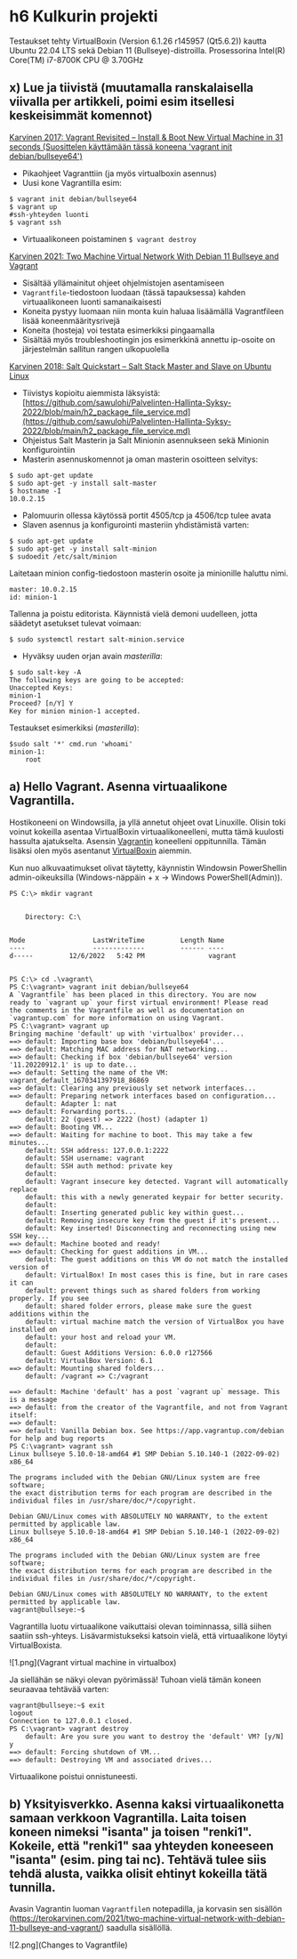# h6 Kulkurin projekti

Testaukset tehty VirtualBoxin (Version 6.1.26 r145957 (Qt5.6.2)) kautta Ubuntu 22.04 LTS sekä Debian 11 (Bullseye)-distroilla. Prosessorina Intel(R) Core(TM) i7-8700K CPU @ 3.70GHz

## x) Lue ja tiivistä (muutamalla ranskalaisella viivalla per artikkeli, poimi esim itsellesi keskeisimmät komennot)

[Karvinen 2017: Vagrant Revisited – Install & Boot New Virtual Machine in 31 seconds (Suosittelen käyttämään tässä koneena 'vagrant init debian/bullseye64')](https://terokarvinen.com/2017/04/11/vagrant-revisited-install-boot-new-virtual-machine-in-31-seconds/)

- Pikaohjeet Vagranttiin (ja myös virtualboxin asennus)
- Uusi kone Vagrantilla esim:

 ```
 $ vagrant init debian/bullseye64
 $ vagrant up
 #ssh-yhteyden luonti
 $ vagrant ssh
 ```
- Virtuaalikoneen poistaminen `$ vagrant destroy`

[Karvinen 2021: Two Machine Virtual Network With Debian 11 Bullseye and Vagrant](https://terokarvinen.com/2021/two-machine-virtual-network-with-debian-11-bullseye-and-vagrant/)

- Sisältää yllämainitut ohjeet ohjelmistojen asentamiseen
- `Vagrantfile`-tiedostoon luodaan (tässä tapauksessa) kahden virtuaalikoneen luonti samanaikaisesti
- Koneita pystyy luomaan niin monta kuin haluaa lisäämällä Vagrantfileen lisää koneenmääritysrivejä
- Koneita (hosteja) voi testata esimerkiksi pingaamalla
- Sisältää myös troubleshootingin jos esimerkkinä annettu ip-osoite on järjestelmän sallitun rangen ulkopuolella

[Karvinen 2018: Salt Quickstart – Salt Stack Master and Slave on Ubuntu Linux](https://terokarvinen.com/2018/salt-quickstart-salt-stack-master-and-slave-on-ubuntu-linux/)

- Tiivistys kopioitu aiemmista läksyistä: [https://github.com/sawulohi/Palvelinten-Hallinta-Syksy-2022/blob/main/h2_package_file_service.md](https://github.com/sawulohi/Palvelinten-Hallinta-Syksy-2022/blob/main/h2_package_file_service.md)
- Ohjeistus Salt Masterin ja Salt Minionin asennukseen sekä Minionin konfigurointiin
- Masterin asennuskomennot ja oman masterin osoitteen selvitys:
``` 
$ sudo apt-get update
$ sudo apt-get -y install salt-master
$ hostname -I
10.0.2.15
```
- Palomuurin ollessa käytössä portit 4505/tcp ja 4506/tcp tulee avata
- Slaven asennus ja konfigurointi masteriin yhdistämistä varten:
``` 
$ sudo apt-get update
$ sudo apt-get -y install salt-minion
$ sudoedit /etc/salt/minion
```
Laitetaan minion config-tiedostoon masterin osoite ja minionille haluttu nimi.
```
master: 10.0.2.15
id: minion-1
```
Tallenna ja poistu editorista. Käynnistä vielä demoni uudelleen, jotta säädetyt asetukset tulevat voimaan:
```
$ sudo systemctl restart salt-minion.service
```
- Hyväksy uuden orjan avain *masterilla*:
```
$ sudo salt-key -A
The following keys are going to be accepted:
Unaccepted Keys:
minion-1
Proceed? [n/Y] Y
Key for minion minion-1 accepted.
```
Testaukset esimerkiksi (*masterilla*):
```
$sudo salt '*' cmd.run 'whoami'
minion-1:
    root
``` 

## a) Hello Vagrant. Asenna virtuaalikone Vagrantilla.

Hostikoneeni on Windowsilla, ja yllä annetut ohjeet ovat Linuxille. Olisin toki voinut kokeilla asentaa VirtualBoxin virtuaalikoneelleni, mutta tämä kuulosti hassulta ajatukselta. Asensin [Vagrantin](https://releases.hashicorp.com/vagrant/2.3.3/vagrant_2.3.3_windows_amd64.msi) koneelleni oppitunnilla. Tämän lisäksi olen myös asentanut [VirtualBoxin](https://download.virtualbox.org/virtualbox/7.0.4/VirtualBox-7.0.4-154605-Win.exe) aiemmin.

Kun nuo alkuvaatimukset olivat täytetty, käynnistin Windowsin PowerShellin admin-oikeuksilla (Windows-näppäin + x -> Windows PowerShell(Admin)).

```
PS C:\> mkdir vagrant


    Directory: C:\


Mode                 LastWriteTime         Length Name
----                 -------------         ------ ----
d-----         12/6/2022   5:42 PM                vagrant


PS C:\> cd .\vagrant\
PS C:\vagrant> vagrant init debian/bullseye64
A `Vagrantfile` has been placed in this directory. You are now
ready to `vagrant up` your first virtual environment! Please read
the comments in the Vagrantfile as well as documentation on
`vagrantup.com` for more information on using Vagrant.
PS C:\vagrant> vagrant up
Bringing machine 'default' up with 'virtualbox' provider...
==> default: Importing base box 'debian/bullseye64'...
==> default: Matching MAC address for NAT networking...
==> default: Checking if box 'debian/bullseye64' version '11.20220912.1' is up to date...
==> default: Setting the name of the VM: vagrant_default_1670341397918_86869
==> default: Clearing any previously set network interfaces...
==> default: Preparing network interfaces based on configuration...
    default: Adapter 1: nat
==> default: Forwarding ports...
    default: 22 (guest) => 2222 (host) (adapter 1)
==> default: Booting VM...
==> default: Waiting for machine to boot. This may take a few minutes...
    default: SSH address: 127.0.0.1:2222
    default: SSH username: vagrant
    default: SSH auth method: private key
    default:
    default: Vagrant insecure key detected. Vagrant will automatically replace
    default: this with a newly generated keypair for better security.
    default:
    default: Inserting generated public key within guest...
    default: Removing insecure key from the guest if it's present...
    default: Key inserted! Disconnecting and reconnecting using new SSH key...
==> default: Machine booted and ready!
==> default: Checking for guest additions in VM...
    default: The guest additions on this VM do not match the installed version of
    default: VirtualBox! In most cases this is fine, but in rare cases it can
    default: prevent things such as shared folders from working properly. If you see
    default: shared folder errors, please make sure the guest additions within the
    default: virtual machine match the version of VirtualBox you have installed on
    default: your host and reload your VM.
    default:
    default: Guest Additions Version: 6.0.0 r127566
    default: VirtualBox Version: 6.1
==> default: Mounting shared folders...
    default: /vagrant => C:/vagrant

==> default: Machine 'default' has a post `vagrant up` message. This is a message
==> default: from the creator of the Vagrantfile, and not from Vagrant itself:
==> default:
==> default: Vanilla Debian box. See https://app.vagrantup.com/debian for help and bug reports
PS C:\vagrant> vagrant ssh
Linux bullseye 5.10.0-18-amd64 #1 SMP Debian 5.10.140-1 (2022-09-02) x86_64

The programs included with the Debian GNU/Linux system are free software;
the exact distribution terms for each program are described in the
individual files in /usr/share/doc/*/copyright.

Debian GNU/Linux comes with ABSOLUTELY NO WARRANTY, to the extent
permitted by applicable law.
Linux bullseye 5.10.0-18-amd64 #1 SMP Debian 5.10.140-1 (2022-09-02) x86_64

The programs included with the Debian GNU/Linux system are free software;
the exact distribution terms for each program are described in the
individual files in /usr/share/doc/*/copyright.

Debian GNU/Linux comes with ABSOLUTELY NO WARRANTY, to the extent
permitted by applicable law.
vagrant@bullseye:~$

```

Vagrantilla luotu virtuaalikone vaikuttaisi olevan toiminnassa, sillä siihen saatiin ssh-yhteys. Lisävarmistukseksi katsoin vielä, että virtuaalikone löytyi VirtualBoxista.

![1.png](Vagrant virtual machine in virtualbox)

Ja siellähän se näkyi olevan pyörimässä! Tuhoan vielä tämän koneen seuraavaa tehtävää varten:
```
vagrant@bullseye:~$ exit
logout
Connection to 127.0.0.1 closed.
PS C:\vagrant> vagrant destroy
    default: Are you sure you want to destroy the 'default' VM? [y/N] y
==> default: Forcing shutdown of VM...
==> default: Destroying VM and associated drives...
```
Virtuaalikone poistui onnistuneesti.

## b) Yksityisverkko. Asenna kaksi virtuaalikonetta samaan verkkoon Vagrantilla. Laita toisen koneen nimeksi "isanta" ja toisen "renki1". Kokeile, että "renki1" saa yhteyden koneeseen "isanta" (esim. ping tai nc). Tehtävä tulee siis tehdä alusta, vaikka olisit ehtinyt kokeilla tätä tunnilla.

Avasin Vagrantin luoman `Vagrantfile`n notepadilla, ja korvasin sen sisällön (https://terokarvinen.com/2021/two-machine-virtual-network-with-debian-11-bullseye-and-vagrant/) saadulla sisällöllä.

![2.png](Changes to Vagrantfile)

